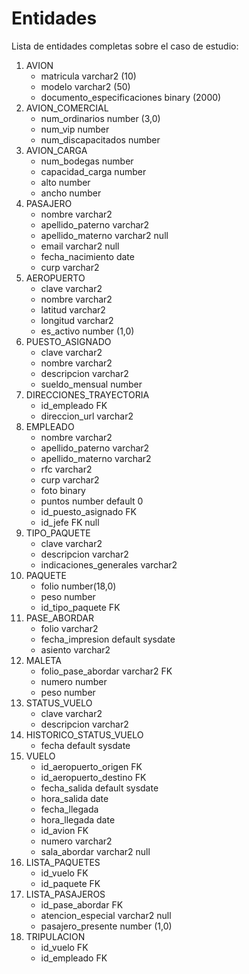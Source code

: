 # Entidades
Lista de entidades completas sobre el caso de estudio:

1. AVION
	- matricula varchar2 (10)
	- modelo varchar2 (50)
	- documento_especificaciones binary (2000)
2. AVION_COMERCIAL
	- num_ordinarios number (3,0)
	- num_vip number
	- num_discapacitados number
3. AVION_CARGA
	- num_bodegas number
	- capacidad_carga number
	- alto number
	- ancho number
4. PASAJERO
	- nombre varchar2
	- apellido_paterno varchar2
	- apellido_materno varchar2 null
	- email varchar2 null
	- fecha_nacimiento date
	- curp varchar2
5. AEROPUERTO
	- clave varchar2
	- nombre varchar2
	- latitud varchar2
	- longitud varchar2
	- es_activo number (1,0)
6. PUESTO_ASIGNADO
	- clave varchar2
	- nombre varchar2
	- descripcion varchar2
	- sueldo_mensual number
7. DIRECCIONES_TRAYECTORIA
	- id_empleado FK
	- direccion_url varchar2
8. EMPLEADO
	- nombre varchar2
	- apellido_paterno varchar2
	- apellido_materno varchar2
	- rfc varchar2
	- curp varchar2
	- foto binary
	- puntos number default 0
	- id_puesto_asignado FK
	- id_jefe FK null
9. TIPO_PAQUETE
	- clave varchar2
	- descripcion varchar2
	- indicaciones_generales varchar2
10. PAQUETE
	- folio number(18,0)
	- peso number
	- id_tipo_paquete FK
11. PASE_ABORDAR
	- folio varchar2
	- fecha_impresion default sysdate
	- asiento varchar2 
12. MALETA
	- folio_pase_abordar varchar2 FK
	- numero number
	- peso number
13. STATUS_VUELO
	- clave varchar2
	- descripcion varchar2
14. HISTORICO_STATUS_VUELO
	- fecha default sysdate
15. VUELO
	- id_aeropuerto_origen FK
	- id_aeropuerto_destino FK
	- fecha_salida default sysdate
	- hora_salida date
	- fecha_llegada
	- hora_llegada date
	- id_avion FK
	- numero varchar2
	- sala_abordar varchar2 null
16. LISTA_PAQUETES
	- id_vuelo FK
	- id_paquete FK
17. LISTA_PASAJEROS
	- id_pase_abordar FK
	- atencion_especial varchar2 null
	- pasajero_presente number (1,0)
18. TRIPULACION
	- id_vuelo FK
	- id_empleado FK




